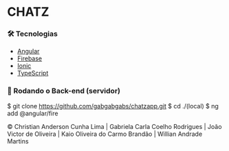 # CHATZ

### 🛠 Tecnologias

-   [Angular](https://angular.io/)
-   [Firebase](https://firebase.google.com/)
-   [Ionic](https://ionicframework.com/)
-   [TypeScript](https://www.typescriptlang.org/)

### 🎲 Rodando o Back-end (servidor)

$ git clone <https://github.com/gabgabgabs/chatzapp.git>
$ cd ./(local)
$ ng add @angular/fire

© Christian Anderson Cunha Lima | Gabriela Carla Coelho
Rodrigues | João Victor de Oliveira | Kaio Oliveira do Carmo
Brandão | Willian Andrade Martins
